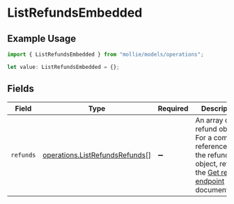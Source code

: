 # ListRefundsEmbedded

## Example Usage

```typescript
import { ListRefundsEmbedded } from "mollie/models/operations";

let value: ListRefundsEmbedded = {};
```

## Fields

| Field                                                                                                                                    | Type                                                                                                                                     | Required                                                                                                                                 | Description                                                                                                                              |
| ---------------------------------------------------------------------------------------------------------------------------------------- | ---------------------------------------------------------------------------------------------------------------------------------------- | ---------------------------------------------------------------------------------------------------------------------------------------- | ---------------------------------------------------------------------------------------------------------------------------------------- |
| `refunds`                                                                                                                                | [operations.ListRefundsRefunds](../../models/operations/listrefundsrefunds.md)[]                                                         | :heavy_minus_sign:                                                                                                                       | An array of refund objects. For a complete reference of the refund object, refer to the [Get refund endpoint](get-refund) documentation. |